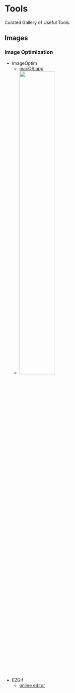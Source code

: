 # Tools
Curated Gallery of Useful  Tools.

## Images

### Image Optimization

 - ImageOptim
   - [macOS app](https://imageoptim.com/howto.html)
    - <img src="https://imageoptim.com/ImageOptim-app@2x.png" width="50%"/>
 - EZGif
   - [online editor](http://ezgif.com/)
